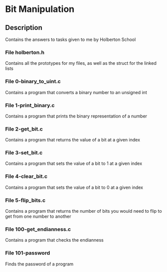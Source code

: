 # Bit Manipulation

## Description

Contains the answers to tasks given to me by Holberton School

### File holberton.h

Contains all the prototypes for my files, as well as the struct for the linked
lists

### File 0-binary_to_uint.c

Contains a program that converts a binary number to an unsigned int

### File 1-print_binary.c

Contains a program that prints the binary representation of a number

### File 2-get_bit.c

Contains a program that returns the value of a bit at a given index

### File 3-set_bit.c

Contains a program that sets the value of a bit to 1 at a given index

### File 4-clear_bit.c

Contains a program that sets the value of a bit to 0 at a given index

### File 5-flip_bits.c

Contains a program that returns the number of bits you would need to flip to get
from one number to another

### File 100-get_endianness.c

Contains a program that checks the endianness

### File 101-password

Finds the password of a program